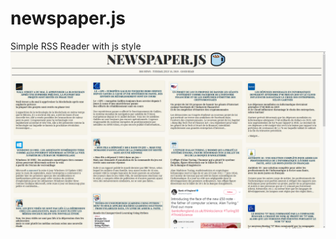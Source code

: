 # newspaper.js
Simple RSS Reader with js style 
![preview](https://github.com/thewrath/newspaper.js/blob/master/preview.png)
